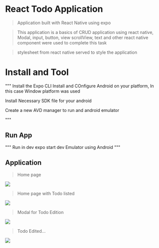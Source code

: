 # React Todo Application

> Application built with React Native using expo

> This application is a basics of CRUD application using react native, Modal, input, button, view scrollView, text and other react native component were used to complete this task

> stylesheet from react native served to style the application

# Install and Tool
"""
Install the Expo CLI
Install and COnfigure Android on your platform, In this case Window platform was used

Install Necessary SDK file for your android

Create a new AVD manager to run and android emulator

"""

## Run App
"""
Run in dev
expo start dev
Emulator using Android
"""

## Application
> Home page

![](img/React-Native-1.jpg)

> Home page with Todo listed

![](img/React-Native-2.jpg)

> Modal for Todo Edition

![](img/React-Native-3.jpg)

> Todo Edited...

![](img/React-Native-4.jpg)